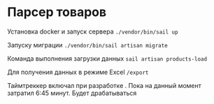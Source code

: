 # Парсер товаров

Установка docker и запуск сервера
``./vendor/bin/sail up``

Запуску миграции
``./vendor/bin/sail artisan migrate``

Команда выполнения загрузки данных
``sail artisan products-load``

Для получения данных в режиме Excel
``/export``

Таймтреккер включал при разработке . Пока на данный момент затратил 6:45 минут.
Будет драбатываться
